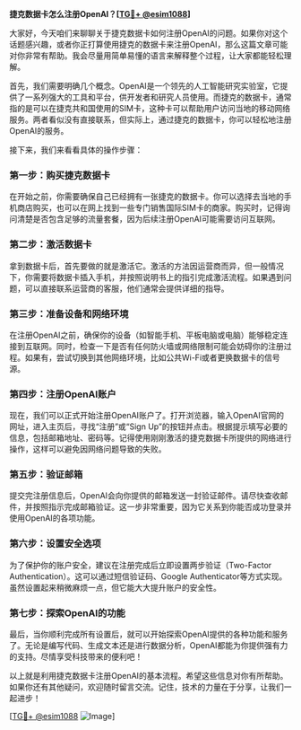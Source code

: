 **捷克数据卡怎么注册OpenAI？[[TG💪+ @esim1088](https://t.me/s/esim1088)]**

大家好，今天咱们来聊聊关于捷克数据卡如何注册OpenAI的问题。如果你对这个话题感兴趣，或者你正打算使用捷克的数据卡来注册OpenAI，那么这篇文章可能对你非常有帮助。我会尽量用简单易懂的语言来解释整个过程，让大家都能轻松理解。

首先，我们需要明确几个概念。OpenAI是一个领先的人工智能研究实验室，它提供了一系列强大的工具和平台，供开发者和研究人员使用。而捷克的数据卡，通常指的是可以在捷克共和国使用的SIM卡，这种卡可以帮助用户访问当地的移动网络服务。两者看似没有直接联系，但实际上，通过捷克的数据卡，你可以轻松地注册OpenAI的服务。

接下来，我们来看看具体的操作步骤：

### 第一步：购买捷克数据卡

在开始之前，你需要确保自己已经拥有一张捷克的数据卡。你可以选择去当地的手机商店购买，也可以在网上找到一些专门销售国际SIM卡的商家。购买时，记得询问清楚是否包含足够的流量套餐，因为后续注册OpenAI可能需要访问互联网。

### 第二步：激活数据卡

拿到数据卡后，首先要做的就是激活它。激活的方法因运营商而异，但一般情况下，你需要将数据卡插入手机，并按照说明书上的指引完成激活流程。如果遇到问题，可以直接联系运营商的客服，他们通常会提供详细的指导。

### 第三步：准备设备和网络环境

在注册OpenAI之前，确保你的设备（如智能手机、平板电脑或电脑）能够稳定连接到互联网。同时，检查一下是否有任何防火墙或网络限制可能会妨碍你的注册过程。如果有，尝试切换到其他网络环境，比如公共Wi-Fi或者更换数据卡的信号源。

### 第四步：注册OpenAI账户

现在，我们可以正式开始注册OpenAI账户了。打开浏览器，输入OpenAI官网的网址，进入主页后，寻找“注册”或“Sign Up”的按钮并点击。根据提示填写必要的信息，包括邮箱地址、密码等。记得使用刚刚激活的捷克数据卡所提供的网络进行操作，这样可以避免因网络问题导致的失败。

### 第五步：验证邮箱

提交完注册信息后，OpenAI会向你提供的邮箱发送一封验证邮件。请尽快查收邮件，并按照指示完成邮箱验证。这一步非常重要，因为它关系到你能否成功登录并使用OpenAI的各项功能。

### 第六步：设置安全选项

为了保护你的账户安全，建议在注册完成后立即设置两步验证（Two-Factor Authentication）。这可以通过短信验证码、Google Authenticator等方式实现。虽然设置起来稍微麻烦一点，但它能大大提升账户的安全性。

### 第七步：探索OpenAI的功能

最后，当你顺利完成所有设置后，就可以开始探索OpenAI提供的各种功能和服务了。无论是编写代码、生成文本还是进行数据分析，OpenAI都能为你提供强有力的支持。尽情享受科技带来的便利吧！

以上就是利用捷克数据卡注册OpenAI的基本流程。希望这些信息对你有所帮助。如果你还有其他疑问，欢迎随时留言交流。记住，技术的力量在于分享，让我们一起进步！

[[TG💪+ @esim1088](https://t.me/s/esim1088) ![Image](https://i.postimg.cc/4NQfJmqS/Snipaste-2025-05-13-00-14-12.png)]